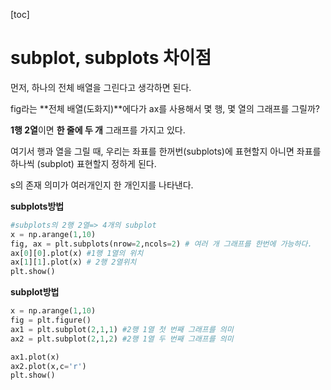 [toc]

# subplot, subplots 차이점

먼저, 하나의 전체 배열을 그린다고 생각하면 된다.

fig라는 **전체 배열(도화지)**에다가 ax를 사용해서 몇 행, 몇 열의 그래프를 그릴까?

**1행 2열**이면 **한 줄에 두 개** 그래프를 가지고 있다.

여기서 행과 열을 그릴 때, 우리는 좌표를 한꺼번(subplots)에 표현할지 아니면 좌표를 하나씩 (subplot) 표현할지 정하게 된다.

s의 존재 의미가 여러개인지 한 개인지를 나타낸다.

**subplots방법**

```python
#subplots의 2행 2열=> 4개의 subplot
x = np.arange(1,10)
fig, ax = plt.subplots(nrow=2,ncols=2) # 여러 개 그래프를 한번에 가능하다.
ax[0][0].plot(x) #1행 1열의 위치
ax[1][1].plot(x) # 2행 2열위치
plt.show()
```

**subplot방법**

```python
x = np.arange(1,10)
fig = plt.figure()
ax1 = plt.subplot(2,1,1) #2행 1열 첫 번째 그래프를 의미
ax2 = plt.subplot(2,1,2) #2행 1열 두 번째 그래프를 의미

ax1.plot(x)
ax2.plot(x,c='r')
plt.show()
```

